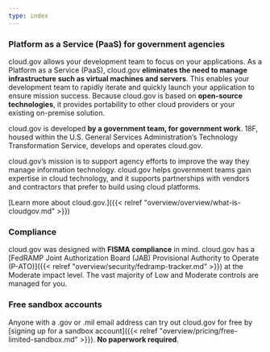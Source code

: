 ```yaml
---
type: index
---
```


### Platform as a Service (PaaS) for government agencies

cloud.gov allows your development team to focus on your applications. As a Platform as a Service (PaaS), cloud.gov **eliminates the need to manage infrastructure such as virtual machines and servers**. This enables your development team to rapidly iterate and quickly launch your application to ensure mission success. Because cloud.gov is based on **open-source technologies**, it provides portability to other cloud providers or your existing on-premise solution.

cloud.gov is developed **by a government team, for government work**. 18F, housed within the U.S. General Services Administration’s Technology Transformation Service, develops and operates cloud.gov.

cloud.gov’s mission is to support agency efforts to improve the way they manage information technology. cloud.gov helps government teams gain expertise in cloud technology, and it supports partnerships with vendors and contractors that prefer to build using cloud platforms.

[Learn more about cloud.gov.]({{< relref "overview/overview/what-is-cloudgov.md" >}})

### Compliance

cloud.gov was designed with **FISMA compliance** in mind. cloud.gov has a [FedRAMP Joint Authorization Board (JAB) Provisional Authority to Operate (P-ATO)]({{< relref "overview/security/fedramp-tracker.md" >}}) at the Moderate impact level.  The vast majority of Low and Moderate controls are managed for you.

### Free sandbox accounts

Anyone with a .gov or .mil email address can try out cloud.gov for free by [signing up for a sandbox account]({{< relref "overview/pricing/free-limited-sandbox.md" >}}). **No paperwork required**.


